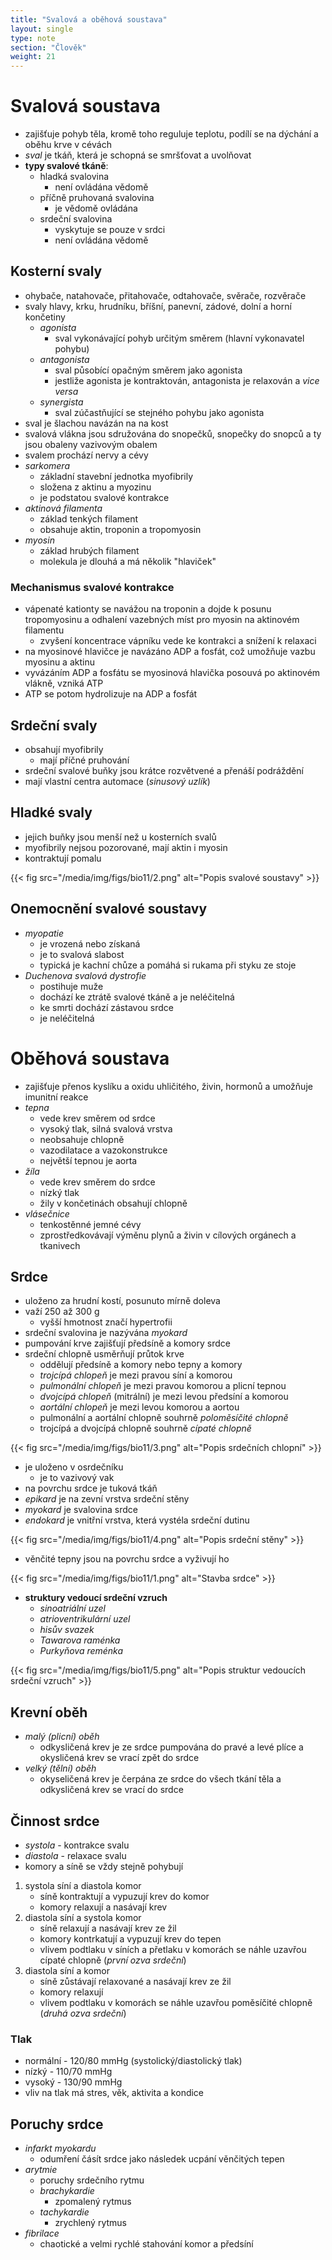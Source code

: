 ```yaml
---
title: "Svalová a oběhová soustava"
layout: single
type: note
section: "Člověk"
weight: 21
---
```

# Svalová soustava
- zajišťuje pohyb těla, kromě toho reguluje teplotu, podílí se na dýchání a oběhu krve v cévách
- *sval* je tkáň, která je schopná se smršťovat a uvolňovat
- **typy svalové tkáně**:
    - hladká svalovina
        - není ovládána vědomě
    - příčně pruhovaná svalovina
        - je vědomě ovládána
    - srdeční svalovina
        - vyskytuje se pouze v srdci
        - není ovládána vědomě
## Kosterní svaly
- ohybače, natahovače, přitahovače, odtahovače, svěrače, rozvěrače
- svaly hlavy, krku, hrudníku, bříšní, panevní, zádové, dolní a horní končetiny
    - *agonista*
        - sval vykonávající pohyb určitým směrem (hlavní vykonavatel pohybu)
    - *antagonista*
        - sval působící opačným směrem jako agonista
        - jestliže agonista je kontraktován, antagonista je relaxován a *vice versa*
    - *synergista*
        - sval zúčastňující se stejného pohybu jako agonista
- sval je šlachou navázán na na kost
- svalová vlákna jsou sdružována do snopečků, snopečky do snopců a ty jsou obaleny vazivovým obalem
- svalem prochází nervy a cévy
- *sarkomera*
    - základní stavební jednotka myofibrily
    - složena z aktinu a myozinu
    - je podstatou svalové kontrakce
- *aktinová filamenta*
    - základ tenkých filament
    - obsahuje aktin, troponin a tropomyosin
- *myosin*
    - základ hrubých filament
    - molekula je dlouhá a má několik "hlaviček"
### Mechanismus svalové kontrakce
- vápenaté kationty se navážou na troponin a dojde k posunu tropomyosinu a odhalení vazebných míst pro myosin na aktinovém filamentu
    - zvyšení koncentrace vápníku vede ke kontrakci a snížení k relaxaci
- na myosinové hlavičce je navázáno ADP a fosfát, což umožňuje vazbu myosinu a aktinu
- vyvázáním ADP a fosfátu se myosinová hlavička posouvá po aktinovém vlákně, vzniká ATP
- ATP se potom hydrolizuje na ADP a fosfát
## Srdeční svaly
- obsahují myofibrily
    - mají příčné pruhování
- srdeční svalové buňky jsou krátce rozvětvené a přenáší podráždění
- mají vlastní centra automace (*sinusový uzlík*)
## Hladké svaly
- jejich buňky jsou menší než u kosterních svalů
- myofibrily nejsou pozorované, mají aktin i myosin
- kontraktují pomalu

{{< fig src="/media/img/figs/bio11/2.png" alt="Popis svalové soustavy"  >}}

## Onemocnění svalové soustavy
- *myopatie*
    - je vrozená nebo získaná
    - je to svalová slabost
    - typická je kachní chůze a pomáhá si rukama při styku ze stoje
- *Duchenova svalová dystrofie*
    - postihuje muže
    - dochází ke ztrátě svalové tkáně a je neléčitelná
    - ke smrti dochází zástavou srdce
    - je neléčitelná

# Oběhová soustava
- zajišťuje přenos kyslíku a oxidu uhličitého, živin, hormonů a umožňuje imunitní reakce
- *tepna*
    - vede krev směrem od srdce
    - vysoký tlak, silná svalová vrstva
    - neobsahuje chlopně
    - vazodilatace a vazokonstrukce
    - největší tepnou je aorta
- *žíla*
    - vede krev směrem do srdce
    - nízký tlak
    - žily v končetinách obsahují chlopně
- *vlásečnice*
    - tenkostěnné jemné cévy
    - zprostředkovávají výměnu plynů a živin v cílových orgánech a tkanivech
## Srdce
- uloženo za hrudní kostí, posunuto mírně doleva
- važí 250 až 300 g
    - vyšší hmotnost značí hypertrofii
- srdeční svalovina je nazývána *myokard*
- pumpování krve zajišťují předsíně a komory srdce
- srdeční chlopně usměrňují průtok krve
    - oddělují předsíně a komory nebo tepny a komory
    - *trojcípá chlopeň* je mezi pravou síní a komorou
    - *pulmonální chlopeň* je mezi pravou komorou a plicní tepnou
    - *dvojcípá chlopeň* (mitrální) je mezi levou předsíní a komorou
    - *aortální chlopeň* je mezi levou komorou a aortou
    - pulmonální a aortální chlopně souhrně *poloměsíčité chlopně*
    - trojcípá a dvojcípá chlopně souhrně *cípaté chlopně*

{{< fig src="/media/img/figs/bio11/3.png" alt="Popis srdečních chlopní"  >}}

- je uloženo v osrdečníku
    - je to vazivový vak
- na povrchu srdce je tuková tkáň
- *epikard* je na zevní vrstva srdeční stěny
- *myokard* je svalovina srdce
- *endokard* je vnitřní vrstva, která vystéla srdeční dutinu

{{< fig src="/media/img/figs/bio11/4.png" alt="Popis srdeční stěny"  >}}

- věnčité tepny jsou na povrchu srdce a vyživují ho

{{< fig src="/media/img/figs/bio11/1.png" alt="Stavba srdce"  >}}

- **struktury vedoucí srdeční vzruch**
    - *sinoatriální uzel*
    - *atrioventrikulární uzel*
    - *hisův svazek*
    - *Tawarova raménka*
    - *Purkyňova reménka*

{{< fig src="/media/img/figs/bio11/5.png" alt="Popis struktur vedoucích srdeční vzruch"  >}}

## Krevní oběh
- *malý (plicní) oběh*
    - odkysličená krev je ze srdce pumpována do pravé a levé plíce a okysličená krev se vrací zpět do srdce
- *velký (tělní) oběh*
    - okyseličená krev je čerpána ze srdce do všech tkání těla a odkysličená krev se vrací do srdce
## Činnost srdce
- *systola* - kontrakce svalu
- *diastola* - relaxace svalu
- komory a síně se vždy stejně pohybují
1. systola síní a diastola komor
    - síně kontraktují a vypuzují krev do komor
    - komory relaxují a nasávají krev
2. diastola síní a systola komor
    - síně relaxují a nasávají krev ze žil
    - komory kontrkatují a vypuzují krev do tepen
    - vlivem podtlaku v síních a přetlaku v komorách se náhle uzavřou cípaté chlopně (*první ozva srdeční*)
3. diastola síní a komor
    - síně zůstávají relaxované a nasávají krev ze žil
    - komory relaxují
    - vlivem podtlaku v komorách se náhle uzavřou poměsíčité chlopně (*druhá ozva srdeční*)
### Tlak
- normální - 120/80 mmHg (systolický/diastolický tlak)
- nízký - 110/70 mmHg
- vysoký - 130/90 mmHg
- vliv na tlak má stres, věk, aktivita a kondice
## Poruchy srdce
- *infarkt myokardu*
    - odumření čásít srdce jako následek ucpání věnčitých tepen
- *arytmie*
    - poruchy srdečního rytmu
    - *brachykardie*
        - zpomalený rytmus
    - *tachykardie*
        - zrychlený rytmus
- *fibrilace*
    - chaotické a velmi rychlé stahování komor a předsíní